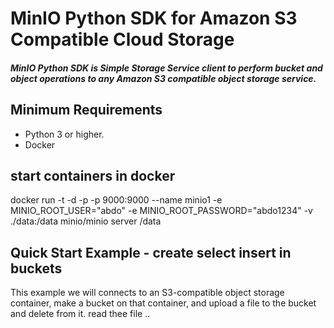 <h1> MinIO Python SDK for Amazon S3 Compatible Cloud Storage </h1>
  <h5>MinIO Python SDK is Simple Storage Service  client to perform bucket and object operations to any Amazon S3 compatible object storage service.</h5>
  <h2>Minimum Requirements</h2>
  <ul>
    <li>Python 3 or higher.</li>
    <li>Docker </li>
  </ul>
  <h2>start containers in docker </h2>
  <p>docker run  -t -d -p 
  -p 9000:9000 
  --name minio1 
  -e MINIO_ROOT_USER="abdo" 
  -e MINIO_ROOT_PASSWORD="abdo1234" 
  -v ./data:/data 
  minio/minio server /data 
  </p>
  <h2>Quick Start Example - create select insert in buckets </h2>
  This example we will  connects to an S3-compatible object storage container, make a bucket on that container, and upload a file to the bucket and delete from it.
  <a>read thee file ..</a>
  
  
  
  
